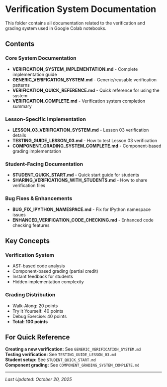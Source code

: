 # Verification System Documentation

This folder contains all documentation related to the verification and grading system used in Google Colab notebooks.

## Contents

### Core System Documentation
- **VERIFICATION_SYSTEM_IMPLEMENTATION.md** - Complete implementation guide
- **GENERIC_VERIFICATION_SYSTEM.md** - Generic/reusable verification patterns
- **VERIFICATION_QUICK_REFERENCE.md** - Quick reference for using the system
- **VERIFICATION_COMPLETE.md** - Verification system completion summary

### Lesson-Specific Implementation
- **LESSON_03_VERIFICATION_SYSTEM.md** - Lesson 03 verification details
- **TESTING_GUIDE_LESSON_03.md** - How to test Lesson 03 verification
- **COMPONENT_GRADING_SYSTEM_COMPLETE.md** - Component-based grading implementation

### Student-Facing Documentation
- **STUDENT_QUICK_START.md** - Quick start guide for students
- **SHARING_VERIFICATIONS_WITH_STUDENTS.md** - How to share verification files

### Bug Fixes & Enhancements
- **BUG_FIX_IPYTHON_NAMESPACE.md** - Fix for IPython namespace issues
- **ENHANCED_VERIFICATION_CODE_CHECKING.md** - Enhanced code checking features

## Key Concepts

### Verification System
- AST-based code analysis
- Component-based grading (partial credit)
- Instant feedback for students
- Hidden implementation complexity

### Grading Distribution
- Walk-Along: 20 points
- Try It Yourself: 40 points
- Debug Exercise: 40 points
- **Total: 100 points**

## For Quick Reference

**Creating a new verification:** See `GENERIC_VERIFICATION_SYSTEM.md`  
**Testing verification:** See `TESTING_GUIDE_LESSON_03.md`  
**Student setup:** See `STUDENT_QUICK_START.md`  
**Component grading:** See `COMPONENT_GRADING_SYSTEM_COMPLETE.md`

---
*Last Updated: October 20, 2025*
